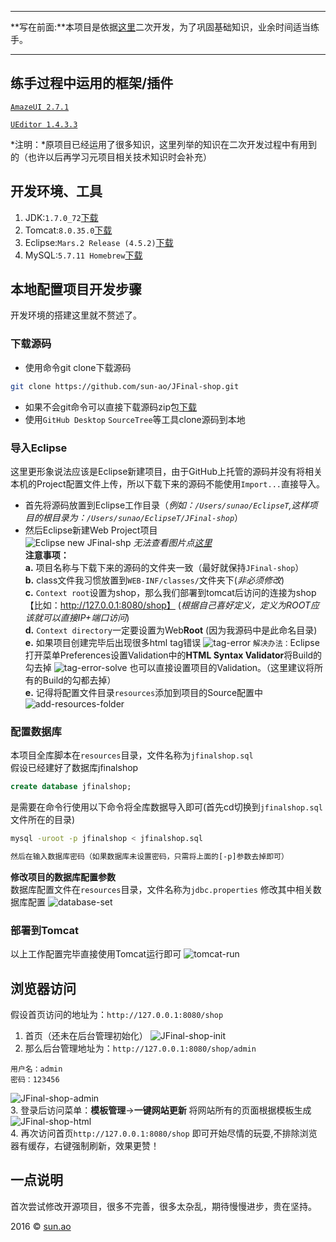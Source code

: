 ****
**写在前面:**本项目是依据[这里](https://git.oschina.net/hycx227/JFinal-shop)二次开发，为了巩固基础知识，业余时间适当练手。
****

## 练手过程中运用的框架/插件

[`AmazeUI 2.7.1`](http://amazeui.org/)

[`UEditor 1.4.3.3`](http://ueditor.baidu.com/)

*注明：*原项目已经运用了很多知识，这里列举的知识在二次开发过程中有用到的（也许以后再学习元项目相关技术知识时会补充）

## 开发环境、工具

1. JDK:`1.7.0_72`[下载](http://www.oracle.com/technetwork/java/javase/downloads/jdk7-downloads-1880260.html)
2. Tomcat:`8.0.35.0`[下载](http://tomcat.apache.org/)
3. Eclipse:`Mars.2 Release (4.5.2)`[下载](http://www.eclipse.org/downloads/)
4. MySQL:`5.7.11 Homebrew`[下载](http://www.mysql.com/downloads/)

## 本地配置项目开发步骤
开发环境的搭建这里就不赘述了。

### 下载源码

* 使用命令git clone下载源码

```Bash
git clone https://github.com/sun-ao/JFinal-shop.git

```
* 如果不会git命令可以直接下载源码zip包[下载](https://github.com/sun-ao/JFinal-shop/archive/master.zip)
* 使用`GitHub Desktop` `SourceTree`等工具clone源码到本地

### 导入Eclipse
这里更形象说法应该是Eclipse新建项目，由于GitHub上托管的源码并没有将相关本机的Project配置文件上传，所以下载下来的源码不能使用`Import...`直接导入。  

* 首先将源码放置到Eclipse工作目录（*例如：`/Users/sunao/EclipseT`,这样项目的根目录为：`/Users/sunao/EclipseT/JFinal-shop`*）  
* 然后Eclipse新建Web Project项目  
![Eclipse new JFinal-shp](http://o6y77zy65.bkt.clouddn.com/JFinal-shop/Eclipse-New-JFinal-shop.gif)
*无法查看图片点[这里](http://o6y77zy65.bkt.clouddn.com/JFinal-shop/Eclipse-New-JFinal-shop.gif)*  
**注意事项：**  
**a.** 项目名称与下载下来的源码的文件夹一致（最好就保持`JFinal-shop`）  
**b.** class文件我习惯放置到`WEB-INF/classes/`文件夹下(*非必须修改*)  
**c.** `Context root`设置为shop，那么我们部署到tomcat后访问的连接为shop【比如：http://127.0.0.1:8080/shop】 (*根据自己喜好定义，定义为ROOT应该就可以直接IP+端口访问*)   
**d.** `Context directory`一定要设置为Web**Root** (因为我源码中是此命名目录)   
**e.** 如果项目创建完毕后出现很多html tag错误
![tag-error](http://o6y77zy65.bkt.clouddn.com/JFinal-shop/tag-error.png)
`解决办法：`Eclipse打开菜单Preferences设置Validation中的**HTML Syntax Validator**将Build的勾去掉
![tag-error-solve](http://o6y77zy65.bkt.clouddn.com/JFinal-shop/tag-error-solve.png)
也可以直接设置项目的Validation。（这里建议将所有的Build的勾都去掉）  
**e.** 记得将配置文件目录`resources`添加到项目的Source配置中
![add-resources-folder](http://o6y77zy65.bkt.clouddn.com/JFinal-shop/add-resources-folder.gif)



### 配置数据库
本项目全库脚本在`resources`目录，文件名称为`jfinalshop.sql`  
假设已经建好了数据库jfinalshop

```SQL
create database jfinalshop;
```
是需要在命令行使用以下命令将全库数据导入即可(首先cd切换到`jfinalshop.sql`文件所在的目录)

```Bash
mysql -uroot -p jfinalshop < jfinalshop.sql

然后在输入数据库密码（如果数据库未设置密码，只需将上面的[-p]参数去掉即可）
```

**修改项目的数据库配置参数**  
数据库配置文件在`resources`目录，文件名称为`jdbc.properties`
修改其中相关数据库配置
![database-set](http://o6y77zy65.bkt.clouddn.com/JFinal-shop/database-set.png)

### 部署到Tomcat

以上工作配置完毕直接使用Tomcat运行即可
![tomcat-run](http://o6y77zy65.bkt.clouddn.com/JFinal-shop/tomcat-run.png)

## 浏览器访问

假设首页访问的地址为：`http://127.0.0.1:8080/shop`  
1. 首页（还未在后台管理初始化）
![JFinal-shop-init](http://o6y77zy65.bkt.clouddn.com/JFinal-shop/JFinal-shop-init.png)  
2. 那么后台管理地址为：`http://127.0.0.1:8080/shop/admin`

```
用户名：admin
密码：123456
```
![JFinal-shop-admin](http://o6y77zy65.bkt.clouddn.com/JFinal-shop/JFinal-shop-admin.png)  
3. 登录后访问菜单：**模板管理**→**一键网站更新** 将网站所有的页面根据模板生成
![JFinal-shop-html](http://o6y77zy65.bkt.clouddn.com/JFinal-shop/JFinal-shop-html.png)  
4. 再次访问首页`http://127.0.0.1:8080/shop` 即可开始尽情的玩耍,不排除浏览器有缓存，右键强制刷新，效果更赞！

## 一点说明
首次尝试修改开源项目，很多不完善，很多太杂乱，期待慢慢进步，贵在坚持。  

2016 &copy; [sun.ao](http://sun-ao.github.io/)
